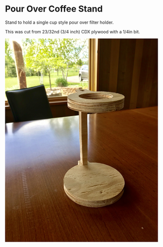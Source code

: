 # Pour Over Coffee Stand

Stand to hold a single cup style pour over filter holder. 

This was cut from 23/32nd (3/4 inch) CDX plywood with a 1/4in bit. 


![alt text](https://raw.githubusercontent.com/MaslowCommunityGarden/Pour-Over-Coffee-Stand/master/IMG_2990.jpg)
